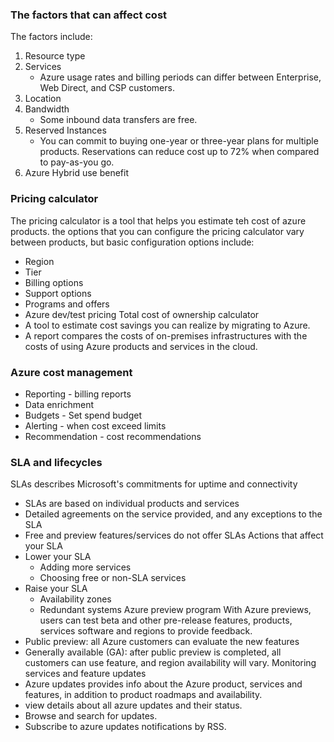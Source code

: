 ### The factors that can affect cost
The factors include:
1. Resource type
2. Services
   - Azure usage rates and billing periods can differ between Enterprise, Web Direct, and CSP customers.
3. Location
4. Bandwidth
   - Some inbound data transfers are free. 
5. Reserved Instances
   - You can commit to buying one-year or three-year plans for multiple products. Reservations can reduce cost up to 72% when compared to pay-as-you go.
6. Azure Hybrid use benefit 

### Pricing calculator 
The pricing calculator is a tool that helps you estimate teh cost of azure products. the options that you can configure the pricing calculator vary between products, but basic configuration options include:
- Region
- Tier
- Billing options
- Support options
- Programs and offers
- Azure dev/test pricing
Total cost of ownership calculator
- A tool to estimate cost savings you can realize by migrating to Azure.
- A report compares the costs of on-premises infrastructures with the costs of using Azure products and services in the cloud.

### Azure cost management
- Reporting - billing reports
- Data enrichment
- Budgets - Set spend budget
- Alerting - when cost exceed limits
- Recommendation - cost recommendations

### SLA and lifecycles
SLAs describes Microsoft's commitments for uptime and connectivity
- SLAs are based on individual products and services
- Detailed agreements on the service provided, and any exceptions to the SLA
- Free and preview features/services do not offer SLAs
Actions that affect your SLA
- Lower your SLA 
  - Adding more services
  - Choosing free or non-SLA services
- Raise your SLA 
  - Availability zones
  - Redundant systems
Azure preview program
    With Azure previews, users can test beta and other pre-release features, products, services software and regions to provide feedback.
- Public preview: all Azure customers can evaluate the new features
- Generally available (GA): after public preview is completed, all customers can use feature, and region availability will vary. 
Monitoring services and feature updates
- Azure updates provides info about the Azure product, services and features, in addition to product roadmaps and availability.
- view details about all azure updates and their status.
- Browse and search for updates.
- Subscribe to azure updates notifications by RSS.